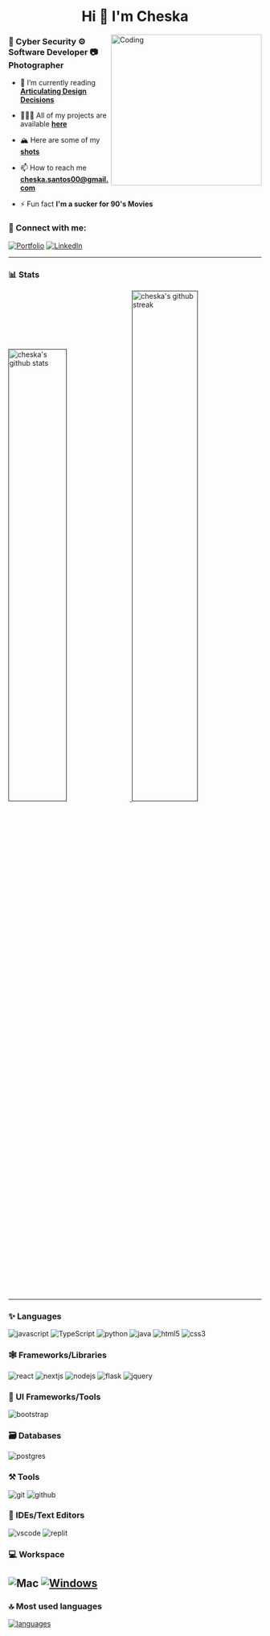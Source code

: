 <h1 align="center">Hi 👋 I'm Cheska</h1>
<img align="right" alt="Coding" width="300" src="https://media1.tenor.com/m/w3APLkMuTX0AAAAC/computer-work.gif">
<h3>👾 Cyber Security  ⚙️ Software Developer 📷 Photographer</h3>

- 🌱 I’m currently reading [**Articulating Design Decisions**](https://www.indigo.ca/en-ca/articulating-design-decisions-communicate-with-stakeholders-keep-your-sanity-and-deliver-the-best-user-experience/9781492079224.html)

- 👩🏻‍💻 All of my projects are available <a href="url">**here**</a> <!--I'm still working on it and will link when completed-->

- 🏔️ Here are some of my <a href="url">**shots**</a> <!--I'm still working on it and will link when completed-->

- 📫 How to reach me **cheska.santos00@gmail.com**

- ⚡ Fun fact **I'm a sucker for 90's Movies**

### 🤝 Connect with me:

[![Portfolio](https://img.shields.io/badge/Portfolio-000000?style=for-the-badge&logo=Portfolio&logoColor=white)]()
[![LinkedIn](https://img.shields.io/badge/LinkedIn-0077B5?style=for-the-badge&logo=linkedin&logoColor=white)](https://www.linkedin.com/in/cheska-santos-b33920199/)

---

### 📊 Stats
<!-- Will link my portfolio link once cmompleted-->
<a href="">
<img src="https://github-readme-stats.vercel.app/api?username=chaa-san&include_all_commits=true&show_icons=true&theme=github_dark&hide_border=true" alt="cheska's github stats" width="48%" >
</a>

<a href="">
<img src="https://github-readme-streak-stats.herokuapp.com/?user=chaa-san&theme=github_dark&hide_border=true" alt="cheska's github streak" width="51%" >
</a>

---

### ✨ Languages

![javascript](https://img.shields.io/badge/JavaScript-323330?style=for-the-badge&logo=javascript&logoColor=F7DF1E)
![TypeScript](https://img.shields.io/badge/TypeScript-007ACC?style=for-the-badge&logo=typescript&logoColor=white)
![python](https://img.shields.io/badge/Python-FFD43B?style=for-the-badge&logo=python&logoColor=darkgreen)
![java](https://img.shields.io/badge/Java-ED8B00?style=for-the-badge&logo=java&logoColor=white)
![html5](https://img.shields.io/badge/HTML5-E34F26?style=for-the-badge&logo=html5&logoColor=white)
![css3](https://img.shields.io/badge/CSS3-1572B6?style=for-the-badge&logo=css3&logoColor=white)

### 🕸 Frameworks/Libraries

![react](https://img.shields.io/badge/React-20232A?style=for-the-badge&logo=react&logoColor=61DAFB)
![nextjs](https://img.shields.io/badge/Next-black?style=for-the-badge&logo=next.js&logoColor=white)
![nodejs](https://img.shields.io/badge/Node.js-339933?style=for-the-badge&logo=nodedotjs&logoColor=white)
![flask](https://img.shields.io/badge/Flask-000000?style=for-the-badge&logo=flask&logoColor=white)
![jquery](https://img.shields.io/badge/jQuery-0769AD?style=for-the-badge&logo=jquery&logoColor=white)
<!--![expressjs](https://img.shields.io/badge/Express.js-000000?style=for-the-badge&logo=express&logoColor=white)-->


### 💅 UI Frameworks/Tools

![bootstrap](https://img.shields.io/badge/Bootstrap-563D7C?style=for-the-badge&logo=bootstrap&logoColor=white)
<!--
![sass](https://img.shields.io/badge/Sass-CC6699?style=for-the-badge&logo=sass&logoColor=white)
![Chakra](https://img.shields.io/badge/chakra-%234ED1C5.svg?style=for-the-badge&logo=chakraui&logoColor=white)
![TailwindCSS](https://img.shields.io/badge/Tailwind_CSS-38B2AC?style=for-the-badge&logo=tailwind-css&logoColor=white)
![material ui](https://img.shields.io/badge/Material%20UI-007FFF?style=for-the-badge&logo=mui&logoColor=white)
-->

### 🗃️ Databases

![postgres](https://img.shields.io/badge/PostgreSQL-316192?style=for-the-badge&logo=postgresql&logoColor=white)
<!--![mongodb](https://img.shields.io/badge/MongoDB-4EA94B?style=for-the-badge&logo=mongodb&logoColor=white)-->

### ⚒️ Tools

![git](https://img.shields.io/badge/GIT-E44C30?style=for-the-badge&logo=git&logoColor=white)
![github](https://img.shields.io/badge/GitHub-100000?style=for-the-badge&logo=github&logoColor=white)
<!--
![aws](https://img.shields.io/badge/Amazon_AWS-232F3E?style=for-the-badge&logo=amazon-aws&logoColor=white)
![heroku](https://img.shields.io/badge/Heroku-430098?style=for-the-badge&logo=heroku&logoColor=white)
![firebase](https://img.shields.io/badge/firebase-ffca28?style=for-the-badge&logo=firebase&logoColor=black)
![netlify](https://img.shields.io/badge/Netlify-00C7B7?style=for-the-badge&logo=netlify&logoColor=white)
![Vercel](https://img.shields.io/badge/vercel-%23000000.svg?style=for-the-badge&logo=vercel&logoColor=white)
![postman](https://img.shields.io/badge/Postman-FF6C37?style=for-the-badge&logo=Postman&logoColor=white)
![docker](https://img.shields.io/badge/Docker-2CA5E0?style=for-the-badge&logo=docker&logoColor=white)
![twilio](https://img.shields.io/badge/Twilio-F22F46?style=for-the-badge&logo=Twilio&logoColor=white)
![conda](https://img.shields.io/badge/conda-342B029.svg?&style=for-the-badge&logo=anaconda&logoColor=white)
-->

### 🧠 IDEs/Text Editors 

![vscode](https://img.shields.io/badge/Visual_Studio_Code-0078D4?style=for-the-badge&logo=visual%20studio%20code&logoColor=white)
![replit](https://img.shields.io/badge/replit-667881?style=for-the-badge&logo=replit&logoColor=white)

### 💻 Workspace

![Mac](https://img.shields.io/badge/mac%20os-000000?style=for-the-badge&logo=apple&logoColor=white)
[![Windows](https://custom-icon-badges.demolab.com/badge/windows%20-0078D6?style=for-the-badge&logo=windows11&logoColor=white)](#)
---

### 🔝 Most used languages

<a href="">
<img alt="languages" src="https://github-readme-stats.vercel.app/api/top-langs/?username=chaa-san&theme=github_dark&hide_border=true&hide=Jupyter%20Notebook,css,html,scss&layout=compact" />
</a>
